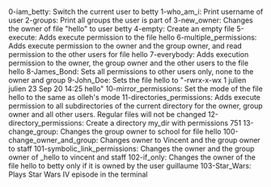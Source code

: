 0-iam_betty: Switch the current user to betty
1-who_am_i: Print username of user
2-groups: Print all groups the user is part of
3-new_owner: Changes the owner of file "hello" to user betty
4-empty: Create an empty file
5-execute: Adds execute permission to the file hello
6-multiple_permissions: Adds execute permission to the owner and the group owner, and read permission to the other users for file hello
7-everybody: Adds execution permission to the owner, the group owner and the other users to the file hello
8-James_Bond: Sets all permissions to other users only, none to the owner and group
9-John_Doe: Sets the file hello to "-rwrx-x-wx 1 julien julien 23 Sep 20 14:25 hello"
10-mirror_permissions: Set the mode of the file hello to the same as olleh's mode
11-directories_permissions: Adds execute permission to all subdirectories of the current directory for the owner, group owner and all other users. Regular files will not be changed
12-directory_permissions: Create a directory my_dir with permissions 751
13-change_group: Changes the group owner to school for file hello
100-change_owner_and_group: Changes owner to Vincent and the group owner to staff
101-symbolic_link_permissions: Changes the owner and the group owner of _hello to vincent and staff
102-if_only: Changes the owner of the file hello to betty only if it is owned by the user guillaume
103-Star_Wars: Plays Star Wars IV episode in the terminal
